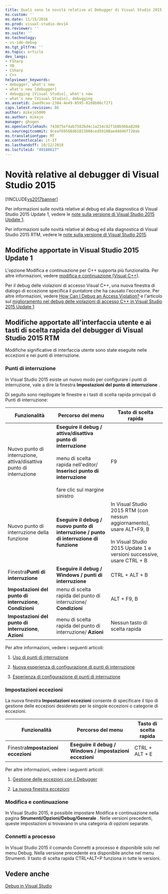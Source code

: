 ```yaml
---
title: Quali sono le novità relative al Debugger di Visual Studio 2015 | Microsoft Docs
ms.custom: ''
ms.date: 11/15/2016
ms.prod: visual-studio-dev14
ms.reviewer: ''
ms.suite: ''
ms.technology:
- vs-ide-debug
ms.tgt_pltfrm: ''
ms.topic: article
dev_langs:
- FSharp
- VB
- CSharp
- C++
helpviewer_keywords:
- debugger, what's new
- what's new [debugger]
- debugging [Visual Studio], what's new
- what's new [Visual Studio], debugging
ms.assetid: 2aed9caa-2384-4e49-8595-82d8b06cf271
caps.latest.revision: 86
author: mikejo5000
ms.author: mikejo
manager: ghogen
ms.openlocfilehash: 743875ef4ab7582bd4c1a254c82f168b96ba8208
ms.sourcegitcommit: 9ceaf69568d61023868ced59108ae4dd46f720ab
ms.translationtype: MT
ms.contentlocale: it-IT
ms.lasthandoff: 10/12/2018
ms.locfileid: "49188617"
---
```

# <a name="whats-new-for-the-debugger-in-visual-studio-2015"></a>Novità relative al debugger di Visual Studio 2015
[!INCLUDE[vs2017banner](../includes/vs2017banner.md)]

Per informazioni sulle novità relative al debug ed alla diagnostica di Visual Studio 2015 Update 1, vedere le [note sulla versione di Visual Studio 2015 Update 1](https://www.visualstudio.com/news/vs2015-update1-vs#debug).  
  
 Per informazioni sulle novità relative al debug ed alla diagnostica di Visual Studio 2015 RTM, vedere le [note sulla versione di Visual Studio 2015](https://www.visualstudio.com/news/vs2015-vs#debug).  
  
## <a name="visual-studio-2015-update-1-changes"></a>Modifiche apportate in Visual Studio 2015 Update 1  
 L'opzione Modifica e continuazione per C++ supporta più funzionalità. Per altre informazioni, vedere [modifica e continuazione (Visual C++)](../debugger/edit-and-continue-visual-cpp.md).  
  
 Per il debug delle violazioni di accesso Visual C++, una nuova finestra di dialogo di eccezione specifica il puntatore che ha causato l'eccezione. Per altre informazioni, vedere [How Can I Debug an Access Violation?](../debugger/how-can-i-debug-an-access-violation-q.md) e l'articolo sul [miglioramento nel debug delle violazioni di accesso C++ in Visual Studio 2015 Update 1](http://blogs.msdn.com/b/visualstudioalm/archive/2015/10/29/improvement-to-debugging-c-access-violations-in-visual-studio-2015-update-1.aspx)  
  
## <a name="visual-studio-2015-rtm-debugger-ui-and-hotkey-changes"></a>Modifiche apportate all'interfaccia utente e ai tasti di scelta rapida del debugger di Visual Studio 2015 RTM  
 Modifiche significative di interfaccia utente sono state eseguite nelle eccezioni e nei punti di interruzione.  
  
### <a name="breakpoints"></a>Punti di interruzione  
 In Visual Studio 2015 esiste un nuovo modo per configurare i punti di interruzione, vale a dire la finestra **Impostazioni del punto di interruzione** .  
  
 Di seguito sono riepilogate le finestre e i tasti di scelta rapida principali di Punti di interruzione:  
  
|Funzionalità|Percorso del menu|Tasto di scelta rapida|  
|-------------|-------------------|------------|  
|Nuovo punto di interruzione, attiva/disattiva punto di interruzione|**Eseguire il debug / attiva/disattiva punto di interruzione**<br /><br /> menu di scelta rapida nell'editor/ **Inserisci punto di interruzione**<br /><br /> fare clic sul margine sinistro|F9|  
|Nuovo punto di interruzione della funzione|**Eseguire il debug / nuovo punto di interruzione / punto di interruzione di funzione**|In Visual Studio 2015 RTM (con nessun aggiornamento), usare ALT+F9, B<br /><br /> In Visual Studio 2015 Update 1 e versioni successive, usare CTRL + B|  
|Finestra**Punti di interruzione** |**Eseguire il debug / Windows / punti di interruzione**|CTRL + ALT + B|  
|**Impostazioni del punto di interruzione**, **Condizioni**|menu di scelta rapida del punto di interruzione/ **Condizioni**|ALT + F9, B|  
|**Impostazioni del punto di interruzione**, **Azioni**|menu di scelta rapida del punto di interruzione/ **Azioni**|Nessun tasto di scelta rapida|  
  
 Per altre informazioni, vedere i seguenti articoli:  
  
1.  [Uso di punti di interruzione](../debugger/using-breakpoints.md)  
  
2.  [Nuova esperienza di configurazione di punti di interruzione](http://blogs.msdn.com/b/visualstudioalm/archive/2014/10/06/new-breakpoint-configuration-experience.aspx)  
  
3.  [Esperienza di configurazione di punti di interruzione](http://channel9.msdn.com/Events/Visual-Studio/Connect-event-2014/711)  
  
### <a name="exception-settings"></a>Impostazioni eccezioni  
 La nuova finestra **Impostazioni eccezioni** consente di specificare il tipo di gestione delle eccezioni desiderato per le singole eccezioni o categorie di eccezioni.  
  
|Funzionalità|Percorso del menu|Tasto di scelta rapida|  
|-------------|-------------------|------------|  
|Finestra**Impostazioni eccezioni** |**Eseguire il debug / Windows / impostazioni eccezioni**|CTRL + ALT + E|  
  
 Per altre informazioni, vedere i seguenti articoli:  
  
1.  [Gestione delle eccezioni con il Debugger](../debugger/managing-exceptions-with-the-debugger.md)  
  
2.  [La nuova finestra eccezioni](http://blogs.msdn.com/b/visualstudioalm/archive/2015/02/23/the-new-exception-settings-window-in-visual-studio-2015.aspx)  
  
### <a name="edit-and-continue"></a>Modifica e continuazione  
 In Visual Studio 2015, è possibile impostare Modifica e continuazione nella pagina **Strumenti/Opzioni/Debug/Generale** . Nelle versioni precedenti, queste impostazioni si trovavano in una categoria di opzioni separate.  
  
### <a name="attach-to-process"></a>Connetti a processo  
 In Visual Studio 2015 il comando Connetti a processo è disponibile solo nel menu Debug. Nella versione precedente era disponibile anche nel menu Strumenti. Il tasto di scelta rapida CTRL+ALT+P funziona in tutte le versioni.  
  
## <a name="see-also"></a>Vedere anche  
 [Debug in Visual Studio](../debugger/debugging-in-visual-studio.md)



